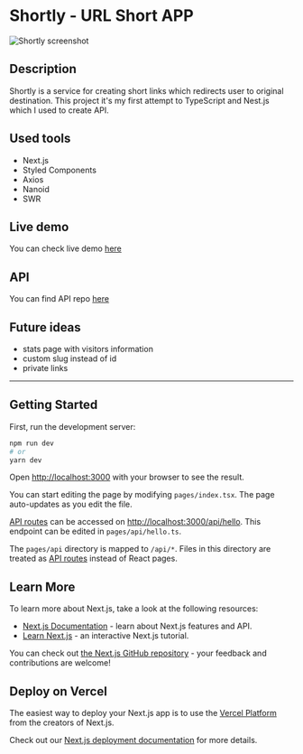 # Shortly - URL Short APP

![Shortly screenshot](https://i.postimg.cc/J4wPCGcR/localhost-3000.png)

## Description
Shortly is a service for creating short links which redirects user to original destination.
This project it's my first attempt to TypeScript and Nest.js which I used to create API.

## Used tools
- Next.js
- Styled Components
- Axios
- Nanoid
- SWR

## Live demo
You can check live demo [here](https://shortttly.netlify.app/)

## API
You can find API repo [here](https://github.com/arminhupka/ShortlyAPI)

## Future ideas
- stats page with visitors information
- custom slug instead of id
- private links

---

## Getting Started

First, run the development server:

```bash
npm run dev
# or
yarn dev
```

Open [http://localhost:3000](http://localhost:3000) with your browser to see the result.

You can start editing the page by modifying `pages/index.tsx`. The page auto-updates as you edit the file.

[API routes](https://nextjs.org/docs/api-routes/introduction) can be accessed on [http://localhost:3000/api/hello](http://localhost:3000/api/hello). This endpoint can be edited in `pages/api/hello.ts`.

The `pages/api` directory is mapped to `/api/*`. Files in this directory are treated as [API routes](https://nextjs.org/docs/api-routes/introduction) instead of React pages.

## Learn More

To learn more about Next.js, take a look at the following resources:

- [Next.js Documentation](https://nextjs.org/docs) - learn about Next.js features and API.
- [Learn Next.js](https://nextjs.org/learn) - an interactive Next.js tutorial.

You can check out [the Next.js GitHub repository](https://github.com/vercel/next.js/) - your feedback and contributions are welcome!

## Deploy on Vercel

The easiest way to deploy your Next.js app is to use the [Vercel Platform](https://vercel.com/new?utm_medium=default-template&filter=next.js&utm_source=create-next-app&utm_campaign=create-next-app-readme) from the creators of Next.js.

Check out our [Next.js deployment documentation](https://nextjs.org/docs/deployment) for more details.
